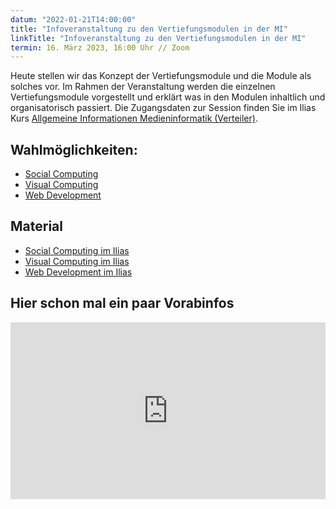 ```yaml
---
datum: "2022-01-21T14:00:00"
title: "Infoveranstaltung zu den Vertiefungsmodulen in der MI"
linkTitle: "Infoveranstaltung zu den Vertiefungsmodulen in der MI"
termin: 16. März 2023, 16:00 Uhr // Zoom
---
```

Heute stellen wir das Konzept der Vertiefungsmodule und die Module als solches vor. Im Rahmen der Veranstaltung werden die einzelnen Vertiefungsmodule vorgestellt und erklärt was in den Modulen inhaltlich und organisatorisch passiert. Die Zugangsdaten zur Session finden Sie im Ilias Kurs [Allgemeine Informationen Medieninformatik (Verteiler)](https://ilias.th-koeln.de/goto.php?target=crs_1179701&client_id=ILIAS_FH_Koeln).

## Wahlmöglichkeiten:
- [Social Computing](/study/bachelor/moduls/ba_vertiefung_socialcomputing/)
- [Visual Computing](/study/bachelor/moduls/ba_vertiefung-visual-computing/)
- [Web Development](/study/bachelor/moduls/ba_vertiefung-web_development/)

## Material
- [Social Computing im Ilias](https://ilias.th-koeln.de/goto.php?target=crs_1239386&client_id=ILIAS_FH_Koeln)
- [Visual Computing im Ilias](https://ilias.th-koeln.de/goto.php?target=crs_1238914&client_id=ILIAS_FH_Koeln)
- [Web Development im Ilias](https://ilias.th-koeln.de/goto.php?target=crs_1238198&client_id=ILIAS_FH_Koeln)

## Hier schon mal ein paar Vorabinfos

<div style="position: relative; padding-bottom: 56.25%; height: 0; overflow: hidden;">
<iframe width="560" height="315" src="https://www.youtube.com/embed/MgrXsewf4Sw" style="position: absolute; top: 0; left: 0; width: 100%; height: 100%; border:0;" title="YouTube video player" frameborder="0" allow="accelerometer; autoplay; clipboard-write; encrypted-media; gyroscope; picture-in-picture; web-share" allowfullscreen></iframe>
  
</div>